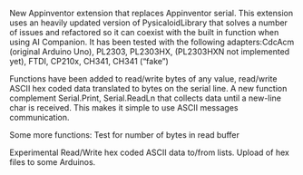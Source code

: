New Appinventor extension that replaces Appinventor serial.
This extension uses an heavily updated version of PysicaloidLibrary that solves a number of issues and refactored so it can coexist with the built in function when using 
AI Companion.
It has been tested with the following adapters:CdcAcm (original Arduino Uno), PL2303, PL2303HX, (PL2303HXN not implemented yet), FTDI, CP210x, CH341, CH341 (“fake”)

Functions have been added to read/write bytes of any value, read/write ASCII hex coded data translated to bytes on the serial line.
A new function complement Serial.Print, Serial.ReadLn that collects data until a new-line char is received. This makes it simple to use ASCII messages communication.

Some more functions:
Test for number of bytes in read buffer

Experimental
Read/Write hex coded ASCII data to/from lists.
Upload of hex files to some Arduinos.
